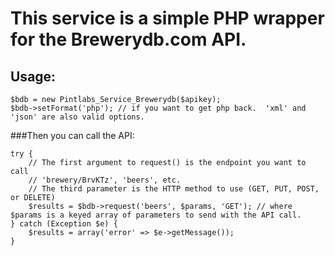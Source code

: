 # This service is a simple PHP wrapper for the Brewerydb.com API.


## Usage:

```
$bdb = new Pintlabs_Service_Brewerydb($apikey);
$bdb->setFormat('php'); // if you want to get php back.  'xml' and 'json' are also valid options.
```

###Then you can call the API:

```
try {
    // The first argument to request() is the endpoint you want to call
    // 'brewery/BrvKTz', 'beers', etc.
    // The third parameter is the HTTP method to use (GET, PUT, POST, or DELETE)
    $results = $bdb->request('beers', $params, 'GET'); // where $params is a keyed array of parameters to send with the API call.
} catch (Exception $e) {
    $results = array('error' => $e->getMessage());
}
```
